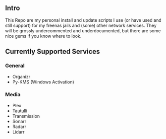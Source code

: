 ## Intro

This Repo are my personal install and update scripts I use (or have used and still support) for my freenas jails and (some) other network services.
They will be grossly undercommented and underdocumented, but there are some nice gems if you know where to look.

## Currently Supported Services

### General
- Organizr
- Py-KMS (Windows Activation)

### Media

- Plex
- Tautulli
- Transmission
- Sonarr
- Radarr
- Lidarr